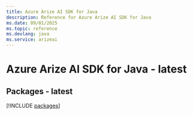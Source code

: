 ```yaml
---
title: Azure Arize AI SDK for Java
description: Reference for Azure Arize AI SDK for Java
ms.date: 09/01/2025
ms.topic: reference
ms.devlang: java
ms.service: arizeai
---
```

# Azure Arize AI SDK for Java - latest
## Packages - latest
[!INCLUDE [packages](arize-ai-index.md)]